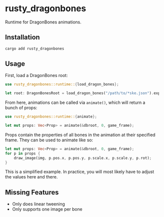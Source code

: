 # rusty_dragonbones
Runtime for DragonBones animations.

## Installation
```bash
cargo add rusty_dragonbones
```

## Usage
First, load a DragonBones root:
```rust
use rusty_dragonbones::runtime::{load_dragon_bones};

let root: DragonBonesRoot = load_dragon_bones("/path/to/*ske.json").expect("");
```
From here, animations can be called via `animate()`, which will return a bunch of props:
```rust
use rusty_dragonbones::runtime::{animate};

let mut props: Vec<Prop> = animate(&dbroot, 0, game_frame);
```
Props contain the properties of all bones in the animation at their specified frame. They can be used to animate like so:
```rust
let mut props: Vec<Prop> = animate(&dbroot, 0, game_frame);
for p in props {
    draw_image(img, p.pos.x, p.pos.y, p.scale.x, p.scale.y, p.rot);
}
```
This is a simplified example. In practice, you will most likely have to adjust the values here and there. 

## Missing Features
* Only does linear tweening
* Only supports one image per bone
